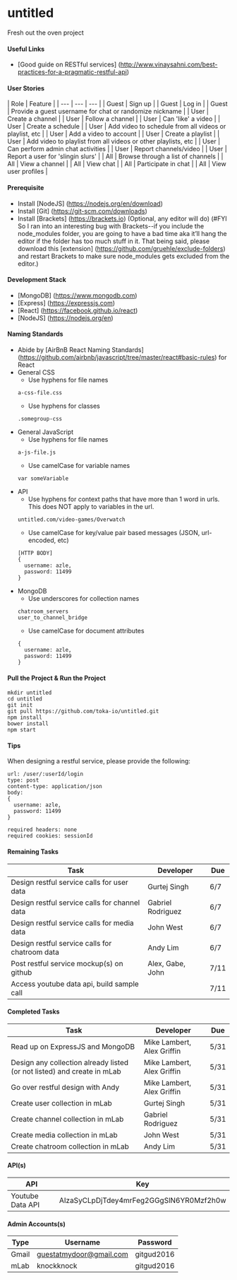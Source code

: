 # untitled
Fresh out the oven project

#### Useful Links
- [Good guide on RESTful services] (http://www.vinaysahni.com/best-practices-for-a-pragmatic-restful-api)

#### User Stories
| Role  | Feature |
| --- | --- | --- |
| Guest | Sign up |
| Guest | Log in |
| Guest | Provide a guest username for chat or randomize nickname |
| User | Create a channel | 
| User | Follow a channel | 
| User | Can 'like' a video |
| User | Create a schedule |
| User | Add video to schedule from all videos or playlist, etc | 
| User | Add a video to account | 
| User | Create a playlist | 
| User | Add video to playlist from all videos or other playlists, etc | 
| User | Can perform admin chat activities | 
| User | Report channels/video | 
| User | Report a user  for 'slingin slurs' |
| All | Browse through a list of channels | 
| All | View a channel | 
| All | View chat | 
| All | Participate in chat |
| All | View user profiles | 

#### Prerequisite
- Install [NodeJS] (https://nodejs.org/en/download)
- Install [Git] (https://git-scm.com/downloads)
- Install [Brackets] (https://brackets.io) (Optional, any editor will do) (#FYI
So I ran into an interesting bug with Brackets--if you include the node_modules folder, you are going to have a bad time aka it’ll hang the editor if the folder has too much stuff in it. That being said, please download this [extension] (https://github.com/gruehle/exclude-folders) and restart Brackets to make sure node_modules gets excluded from the editor.)


#### Development Stack
- [MongoDB] (https://www.mongodb.com)
- [Express] (https://expressjs.com)
- [React] (https://facebook.github.io/react)
- [NodeJS] (https://nodejs.org/en)

#### Naming Standards
- Abide by [AirBnB React Naming Standards] (https://github.com/airbnb/javascript/tree/master/react#basic-rules) for React
- General CSS
  - Use hyphens for file names
  ```
  a-css-file.css
  ```
  - Use hyphens for classes
  ```
  .somegroup-css
  ```
- General JavaScript
  - Use hyphens for file names
  ```
  a-js-file.js
  ```
  - Use camelCase for variable names
  ```
  var someVariable
  ```
- API
  - Use hyphens for context paths that have more than 1 word in urls. This does NOT apply to variables in the url.
  ```
  untitled.com/video-games/Overwatch
  ```
  - Use camelCase for key/value pair based messages (JSON, url-encoded, etc)
  ```
  [HTTP BODY]
  {
    username: azle,
    password: 11499
  }
  ```
- MongoDB
  - Use underscores for collection names
  ```
  chatroom_servers
  user_to_channel_bridge
  ```
  - Use camelCase for document attributes
  ```
  {
    username: azle,
    password: 11499
  }
  ```
  
#### Pull the Project & Run the Project
```shell
mkdir untitled
cd untitled
git init
git pull https://github.com/toka-io/untitled.git
npm install
bower install
npm start
```

#### Tips
When designing a restful service, please provide the following:
```
url: /user/:userId/login
type: post
content-type: application/json
body:
{
  username: azle,
  password: 11499
}

required headers: none
required cookies: sessionId
```

#### Remaining Tasks
| Task  | Developer | Due |
| --- | --- | --- |
| Design restful service calls for user data  | Gurtej Singh  | 6/7 |
| Design restful service calls for channel data  | Gabriel Rodriguez  | 6/7 |
| Design restful service calls for media data  | John West  | 6/7 |
| Design restful service calls for chatroom data  | Andy Lim  | 6/7 |
| Post restful service mockup(s) on github | Alex, Gabe, John | 7/11 |
| Access youtube data api, build sample call | | 7/11 |

#### Completed Tasks
| Task  | Developer | Due |
| --- | --- | --- |
| Read up on ExpressJS and MongoDB | Mike Lambert, Alex Griffin  | 5/31 |
| Design any collection already listed (or not listed) and create in mLab | Mike Lambert, Alex Griffin  | 5/31 |
| Go over restful design with Andy | Mike Lambert, Alex Griffin  | 5/31 |
| Create user collection in mLab  | Gurtej Singh  | 5/31  |
| Create channel collection in mLab  | Gabriel Rodriguez  | 5/31  |
| Create media collection in mLab  | John West  | 5/31  |
| Create chatroom collection in mLab  | Andy Lim | 5/31  |

#### API(s) 
| API  | Key |
| --- | --- |
| Youtube Data API | AIzaSyCLpDjTdey4mrFeg2GGgSlN6YR0Mzf2h0w |

#### Admin Accounts(s) 
| Type | Username  | Password |
| --- | --- | --- |
| Gmail | guestatmydoor@gmail.com | gitgud2016 |
| mLab | knockknock | gitgud2016 |
